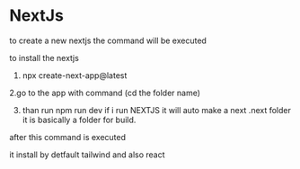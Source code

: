 # NextJs 
 

to create a new nextjs 
the command will be executed 

to install the nextjs

1. npx create-next-app@latest


2.go to the app with command
    (cd the folder name)

3. than run 
    npm run dev 
    if i run NEXTJS    it will auto make a next .next folder
        it is basically a folder for build.
        


after this command is executed

it install by detfault tailwind and also react 

